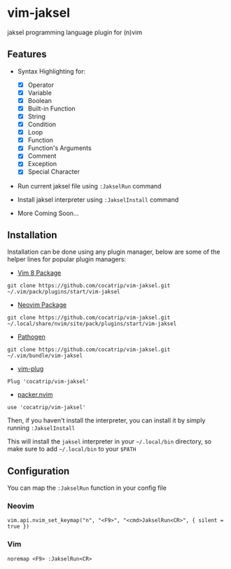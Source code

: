 # vim-jaksel

jaksel programming language plugin for (n)vim

## Features

- Syntax Highlighting for:
    - [x] Operator
    - [x] Variable
    - [x] Boolean
    - [x] Built-in Function
    - [x] String
    - [x] Condition
    - [x] Loop
    - [x] Function
    - [x] Function's Arguments
    - [x] Comment
    - [x] Exception
    - [x] Special Character

- Run current jaksel file using `:JakselRun` command

- Install jaksel interpreter using `:JakselInstall` command

- More Coming Soon...

## Installation

Installation can be done using any plugin manager, below are some of the helper lines for popular plugin managers:

- [Vim 8 Package](http://vimhelp.appspot.com/repeat.txt.html#packages)

```
git clone https://github.com/cocatrip/vim-jaksel.git ~/.vim/pack/plugins/start/vim-jaksel
```

- [Neovim Package](https://neovim.io/doc/user/repeat.html#packages)

```
git clone https://github.com/cocatrip/vim-jaksel.git ~/.local/share/nvim/site/pack/plugins/start/vim-jaksel
```

- [Pathogen](https://github.com/tpope/vim-pathogen)

```
git clone https://github.com/cocatrip/vim-jaksel.git ~/.vim/bundle/vim-jaksel
```

- [vim-plug](https://github.com/junegunn/vim-plug)

```
Plug 'cocatrip/vim-jaksel'
```

- [packer.nvim](https://github.com/wbthomason/packer.nvim)

```
use 'cocatrip/vim-jaksel'
```

Then, if you haven't install the interpreter, you can install it by simply running `:JakselInstall`

This will install the `jaksel` interpreter in your `~/.local/bin` directory, so make sure to add `~/.local/bin` to your `$PATH`

## Configuration

You can map the `:JakselRun` function in your config file

### Neovim

```
vim.api.nvim_set_keymap("n", "<F9>", "<cmd>JakselRun<CR>", { silent = true })
```

### Vim

```
noremap <F9> :JakselRun<CR>
```

